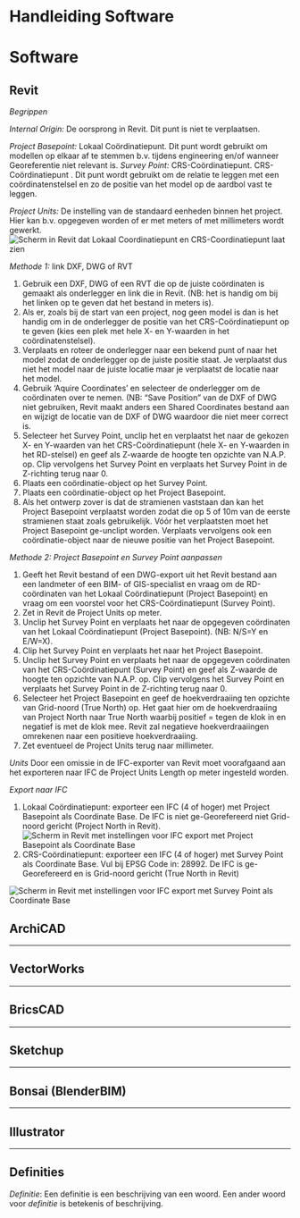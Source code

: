 # Handleiding Software

# Software

## Revit

*Begrippen*

*Internal Origin:* De oorsprong in Revit. Dit punt is niet te verplaatsen.

*Project Basepoint:* Lokaal Coördinatiepunt. Dit punt wordt gebruikt om modellen op elkaar af te stemmen b.v. tijdens engineering en/of wanneer Georeferentie niet relevant is.
*Survey Point:* CRS-Coördinatiepunt. CRS-Coördinatiepunt . Dit punt wordt gebruikt om de relatie te leggen met een coördinatenstelsel en zo de positie van het model op de aardbol vast te leggen.

*Project Units:* De instelling van de standaard eenheden binnen het project. Hier kan b.v. opgegeven worden of er met meters of met millimeters wordt gewerkt.
![Scherm in Revit dat Lokaal Coordinatiepunt en CRS-Coordinatiepunt laat zien](https://github.com/user-attachments/assets/7b10bf0a-77f0-456e-9ab1-e6840c05c3c5)


*Methode 1:* link DXF, DWG of RVT
1.	Gebruik een DXF, DWG of een RVT die op de juiste coördinaten is gemaakt als onderlegger en link die in Revit. (NB: het is handig om bij het linken op te geven dat het bestand in meters is).
2.	Als er, zoals bij de start van een project, nog geen model is dan is het handig om in de onderlegger de positie van het CRS-Coördinatiepunt op te geven (kies een plek met hele X- en Y-waarden in het coördinatenstelsel).
3.	Verplaats en roteer de onderlegger naar een bekend punt of naar het model zodat de onderlegger op de juiste positie staat. Je verplaatst dus niet het model naar de juiste locatie maar je verplaatst de locatie naar het model.
4.	Gebruik ‘Aquire Coordinates’ en selecteer de onderlegger om de coördinaten over te nemen. (NB: “Save Position” van de DXF of DWG niet gebruiken, Revit maakt anders een Shared Coordinates bestand aan en wijzigt de locatie van de DXF of DWG waardoor die niet meer correct is.
5.	Selecteer het Survey Point, unclip het en verplaatst het naar de gekozen X- en Y-waarden van het CRS-Coördinatiepunt (hele X- en Y-waarden in het RD-stelsel) en geef als Z-waarde de hoogte ten opzichte van N.A.P. op. Clip vervolgens het Survey Point en verplaats het Survey Point in de Z-richting terug naar 0.
6.	Plaats een coördinatie-object op het Survey Point.
7.	Plaats een coördinatie-object op het Project Basepoint.
8.	Als het ontwerp zover is dat de stramienen vaststaan dan kan het Project Basepoint verplaatst worden zodat die op 5 of 10m van de eerste stramienen staat zoals gebruikelijk. Vóór het verplaatsten moet het Project Basepoint ge-unclipt worden. Verplaats vervolgens ook een coördinatie-object naar de nieuwe positie van het Project Basepoint.

*Methode 2: Project Basepoint en Survey Point aanpassen*
1.	Geeft het Revit bestand of een DWG-export uit het Revit bestand aan een landmeter of een BIM- of GIS-specialist en vraag om de RD-coördinaten van het Lokaal Coördinatiepunt (Project Basepoint) en vraag om een voorstel voor het CRS-Coördinatiepunt (Survey Point). 
2.	Zet in Revit de Project Units op meter.
3.	Unclip het Survey Point en verplaats het naar de opgegeven coördinaten van het Lokaal Coördinatiepunt (Project Basepoint). (NB: N/S=Y en E/W=X).
4.	Clip het Survey Point en verplaats het naar het Project Basepoint.
9.	Unclip het Survey Point en verplaats het naar de opgegeven coördinaten van het CRS-Coördinatiepunt (Survey Point) en geef als Z-waarde de hoogte ten opzichte van N.A.P. op. Clip vervolgens het Survey Point en verplaats het Survey Point in de Z-richting terug naar 0.
5.	Selecteer het Project Basepoint en geef de hoekverdraaiing ten opzichte van Grid-noord (True North) op. Het gaat hier om de hoekverdraaiing van Project North naar True North waarbij positief = tegen de klok in en negatief is met de klok mee. Revit zal negatieve hoekverdraaiingen omrekenen naar een positieve hoekverdraaiing.
6.	Zet eventueel de Project Units terug naar millimeter.
 
*Units*
Door een omissie in de IFC-exporter van Revit moet voorafgaand aan het exporteren naar IFC de Project Units Length op meter ingesteld worden.

*Export naar IFC*
1.	Lokaal Coördinatiepunt: exporteer een IFC (4 of hoger) met Project Basepoint als Coordinate Base. De IFC is niet ge-Georefereerd niet Grid-noord gericht (Project North in Revit).
![Scherm in Revit met instellingen voor IFC export met Project Basepoint als Coordinate Base](https://github.com/user-attachments/assets/c4bf15c6-3218-4455-8e02-82bab44b21c1)
2.	CRS-Coördinatiepunt: exporteer een IFC (4 of hoger) met Survey Point als Coordinate Base. Vul bij EPSG Code in: 28992. De IFC is ge-Georefereerd en is Grid-noord gericht (True North in Revit)

![Scherm in Revit met instellingen voor IFC export met Survey Point als Coordinate Base](https://github.com/user-attachments/assets/1c77bf8d-8c8b-4c37-bb9a-3a405c6dd5d1)


## ArchiCAD
--- 

## VectorWorks
--- 

## BricsCAD
--- 

## Sketchup
--- 

## Bonsai (BlenderBIM)
--- 

## Illustrator
--- 



## Definities
<dfn>Definitie</dfn>: Een definitie is een beschrijving van een woord. Een ander woord voor _definitie_ is betekenis of beschrijving.

